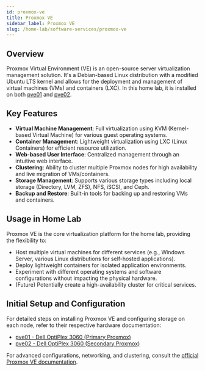 ```yaml
---
id: proxmox-ve
title: Proxmox VE
sidebar_label: Proxmox VE
slug: /home-lab/software-services/proxmox-ve
---
```


## Overview
Proxmox Virtual Environment (VE) is an open-source server virtualization management solution. It's a Debian-based Linux distribution with a modified Ubuntu LTS kernel and allows for the deployment and management of virtual machines (VMs) and containers (LXC). In this home lab, it is installed on both [pve01](/docs/home-lab/hardware/pve01-dell-optiplex-3060) and [pve02](/docs/home-lab/hardware/pve02-dell-optiplex-3060).

## Key Features
* **Virtual Machine Management**: Full virtualization using KVM (Kernel-based Virtual Machine) for various guest operating systems.
* **Container Management**: Lightweight virtualization using LXC (Linux Containers) for efficient resource utilization.
* **Web-based User Interface**: Centralized management through an intuitive web interface.
* **Clustering**: Ability to cluster multiple Proxmox nodes for high availability and live migration of VMs/containers.
* **Storage Management**: Supports various storage types including local storage (Directory, LVM, ZFS), NFS, iSCSI, and Ceph.
* **Backup and Restore**: Built-in tools for backing up and restoring VMs and containers.

## Usage in Home Lab
Proxmox VE is the core virtualization platform for the home lab, providing the flexibility to:
* Host multiple virtual machines for different services (e.g., Windows Server, various Linux distributions for self-hosted applications).
* Deploy lightweight containers for isolated application environments.
* Experiment with different operating systems and software configurations without impacting the physical hardware.
* (Future) Potentially create a high-availability cluster for critical services.

## Initial Setup and Configuration
For detailed steps on installing Proxmox VE and configuring storage on each node, refer to their respective hardware documentation:
* [pve01 - Dell OptiPlex 3060 (Primary Proxmox)](/docs/home-lab/hardware/pve01-dell-optiplex-3060)
* [pve02 - Dell OptiPlex 3060 (Secondary Proxmox)](/docs/home-lab/hardware/pve02-dell-optiplex-3060)

For advanced configurations, networking, and clustering, consult the [official Proxmox VE documentation](https://pve.proxmox.com/pve-docs/).